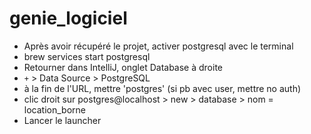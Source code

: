 # genie_logiciel

- Après avoir récupéré le projet, activer postgresql avec le terminal
 - brew services start postgresql
- Retourner dans IntelliJ, onglet Database à droite
 - `+` > Data Source > PostgreSQL
 - à la fin de l'URL, mettre 'postgres' (si pb avec user, mettre no auth)
 - clic droit sur postgres@localhost > new > database > nom = location_borne
- Lancer le launcher
